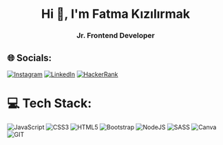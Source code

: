 <h1 align="center">Hi 👋, I'm Fatma Kızılırmak</h1>
<h3 align="center">Jr. Frontend Developer</h3>

## 🌐 Socials:
[![Instagram](https://img.shields.io/badge/Instagram-%23E4405F.svg?logo=Instagram&logoColor=white)](https://www.instagram.com/fatmaakzlrmkk/ )
[![LinkedIn](https://img.shields.io/badge/LinkedIn-%230077B5.svg?logo=linkedin&logoColor=white)](https://www.linkedin.com/in/fatma-k%C4%B1z%C4%B1l%C4%B1rmak-56801a197/) 
[![HackerRank](https://img.shields.io/badge/hackerrank-maker?logo=hackerrank&color=black)](https://www.hackerrank.com/profile/fatmakzlrmkk99)



# 💻 Tech Stack:
![JavaScript](https://img.shields.io/badge/javascript-%23323330.svg?style=for-the-badge&logo=javascript&logoColor=%23F7DF1E) 
![CSS3](https://img.shields.io/badge/css3-%231572B6.svg?style=for-the-badge&logo=css3&logoColor=white)
![HTML5](https://img.shields.io/badge/html5-%23E34F26.svg?style=for-the-badge&logo=html5&logoColor=white) 
![Bootstrap](https://img.shields.io/badge/bootstrap-%23563D7C.svg?style=for-the-badge&logo=bootstrap&logoColor=white)
![NodeJS](https://img.shields.io/badge/node.js-6DA55F?style=for-the-badge&logo=node.js&logoColor=white)
![SASS](https://img.shields.io/badge/SASS-hotpink.svg?style=for-the-badge&logo=SASS&logoColor=white) 
![Canva](https://img.shields.io/badge/Canva-%2300C4CC.svg?style=for-the-badge&logo=Canva&logoColor=white) 
![GIT](https://img.shields.io/badge/git-brightgreen)


